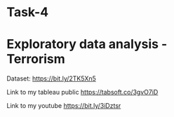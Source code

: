 # Task-4
# Exploratory data analysis - Terrorism

Dataset: https://bit.ly/2TK5Xn5

Link to my tableau public
https://tabsoft.co/3gvO7iD

Link to my youtube
https://bit.ly/3iDztsr
